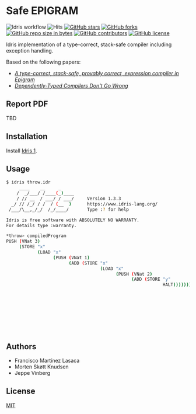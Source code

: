 # Safe EPIGRAM
![Idris workflow](https://github.com/jnxf/safe-epigram/workflows/Idris%20workflow/badge.svg)
![Hits](https://visitor-badge.glitch.me/badge?page_id=jnxf.safe-idris)
[![GitHub stars](https://img.shields.io/github/stars/JnxF/safe-epigram.svg)](https://GitHub.com/JnxF/safe-epigram/stargazers/)
[![GitHub forks](https://img.shields.io/github/forks/JnxF/safe-epigram.svg)](https://GitHub.com/JnxF/safe-epigram/network/)
[![GitHub repo size in bytes](https://img.shields.io/github/repo-size/JnxF/safe-epigram.svg)](https://github.com/JnxF/safe-epigram)
[![GitHub contributors](https://img.shields.io/github/contributors/JnxF/safe-epigram.svg)](https://GitHub.com/JnxF/safe-epigram/graphs/contributors/)
[![GitHub license](http://img.shields.io/github/license/JnxF/safe-epigram.svg)](https://github.com/JnxF/safe-epigram/blob/master/LICENSE)

Idris implementation of a type-correct, stack-safe compiler including exception handling.

Based on the following papers:

* [_A type-correct, stack-safe, provably correct, expression compiler in Epigram_](https://citeseerx.ist.psu.edu/viewdoc/download?doi=10.1.1.94.62&rep=rep1&type=pdf)
* [_Dependently-Typed Compilers Don't Go Wrong_](http://www.cs.nott.ac.uk/~pszgmh/well-typed.pdf)

## Report PDF

TBD

## Installation
Install [Idris 1](https://www.idris-lang.org/pages/download.html).

## Usage
```bash
$ idris throw.idr
     ____    __     _
    /  _/___/ /____(_)____
    / // __  / ___/ / ___/     Version 1.3.3
  _/ // /_/ / /  / (__  )      https://www.idris-lang.org/
 /___/\__,_/_/  /_/____/       Type :? for help

Idris is free software with ABSOLUTELY NO WARRANTY.
For details type :warranty.

*throw> compiledProgram
PUSH (VNat 3)
     (STORE "x"
            (LOAD "x"
                  (PUSH (VNat 1)
                        (ADD (STORE "x"
                                    (LOAD "x"
                                          (PUSH (VNat 2)
                                                (ADD (STORE "y"
                                                            HALT))))))))) : Code []
                                                                                 []
                                                                                 []
                                                                                 [("y",
                                                                                   NatTy),
                                                                                  ("x",
                                                                                   NatTy),
                                                                                  ("x",
                                                                                   NatTy)]
```

## Authors

* Francisco Martínez Lasaca
* Morten Skøtt Knudsen
* Jeppe Vinberg

## License
[MIT](https://choosealicense.com/licenses/mit/)